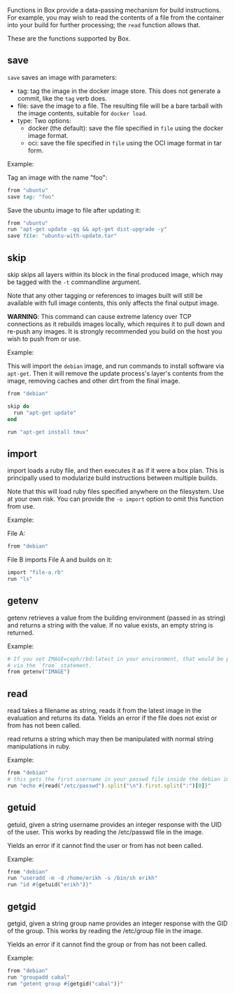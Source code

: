 Functions in Box provide a data-passing mechanism for build instructions. For
example, you may wish to read the contents of a file from the container into
your build for further processing; the `read` function allows that.

These are the functions supported by Box.

## save

`save` saves an image with parameters:

* tag: tag the image in the docker image store. This does not generate a
  commit, like the `tag` verb does.
* file: save the image to a file. The resulting file will be a bare tarball
  with the image contents, suitable for `docker load`.
* type: Two options:
  * docker (the default): save the file specified in `file` using the docker image format.
  * oci: save the file specified in `file` using the OCI image format in tar form.

Example:

Tag an image with the name "foo":

```ruby
from "ubuntu"
save tag: "foo"
```

Save the ubuntu image to file after updating it:

```ruby
from "ubuntu"
run "apt-get update -qq && apt-get dist-upgrade -y"
save file: "ubuntu-with-update.tar"
```

## skip

skip skips all layers within its block in the final produced image, which may
be tagged with the `-t` commandline argument.

Note that any other tagging or references to images built will still be
available with full image contents, this only affects the final output image.

**WARNING**: This command can cause extreme latency over TCP connections as it
rebuilds images locally, which requires it to pull down and re-push any images.
It is strongly recommended you build on the host you wish to push from or use.

Example:

This will import the `debian` image, and run commands to install software
via `apt-get`. Then it will remove the update process's layer's contents from
the image, removing caches and other dirt from the final image.

```ruby
from "debian"

skip do
  run "apt-get update"
end

run "apt-get install tmux"
```

## import

import loads a ruby file, and then executes it as if it were a box plan. This
is principally used to modularize build instructions between multiple builds.

Note that this will load ruby files specified anywhere on the filesystem. Use
at your own risk. You can provide the `-o import` option to omit this function
from use.

Example:

File A:

```ruby
from "debian"
```

File B imports File A and builds on it:

```ruby
import "file-a.rb"
run "ls"
```

## getenv

getenv retrieves a value from the building environment (passed in as string)
and returns a string with the value. If no value exists, an empty string is
returned.

Example:

```ruby
# If you set IMAGE=ceph/rbd:latest in your environment, that would be pulled
# via the `from` statement.
from getenv("IMAGE")
```

## read

read takes a filename as string, reads it from the latest image in the
evaluation and returns its data. Yields an error if the file does not exist
or from has not been called.

read returns a string which may then be manipulated with normal string
manipulations in ruby.

Example:

```ruby
from "debian"
# this gets the first username in your passwd file inside the debian image
run "echo #{read("/etc/passwd").split("\n").first.split(":")[0]}"
```

## getuid

getuid, given a string username provides an integer response with the UID of
the user. This works by reading the /etc/passwd file in the image.

Yields an error if it cannot find the user or from has not been called.

Example:

```ruby
from "debian"
run "useradd -m -d /home/erikh -s /bin/sh erikh"
run "id #{getuid("erikh")}"
```

## getgid

getgid, given a string group name provides an integer response with the GID
of the group. This works by reading the /etc/group file in the image.

Yields an error if it cannot find the group or from has not been called.

Example:

```ruby
from "debian"
run "groupadd cabal"
run "getent group #{getgid("cabal")}"
```
